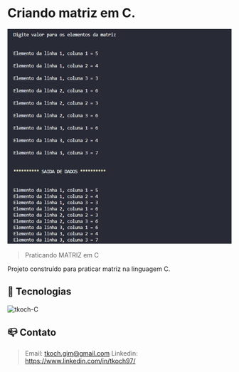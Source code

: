 # Criando matriz em C.

![preview](/github/preview.png)

>Praticando MATRIZ em C

Projeto construído para praticar matriz na linguagem C.

## 🔧 Tecnologias

<img align="center" alt="tkoch-C" height="30" width="40" src="https://cdn.jsdelivr.net/gh/devicons/devicon/icons/c/c-plain.svg" />


## 📪 Contato

>Email: tkoch.gim@gmail.com
>Linkedin: https://www.linkedin.com/in/tkoch97/